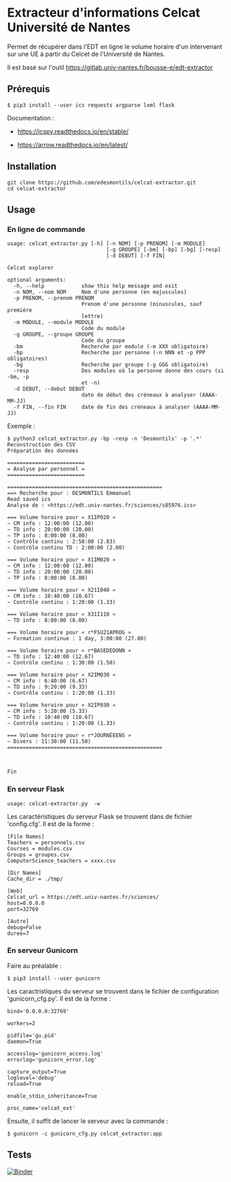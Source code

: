 # Extracteur d'informations Celcat Université de Nantes

Permet de récupérer dans l'EDT en ligne le volume horaire d'un intervenant sur une UE à partir du Celcet de l'Université de Nantes.

Il est basé sur l'outil https://gitlab.univ-nantes.fr/bousse-e/edt-extractor 


## Prérequis

```
$ pip3 install --user ics requests argparse lxml flask
```

Documentation :

  * https://icspy.readthedocs.io/en/stable/
  
  * https://arrow.readthedocs.io/en/latest/

## Installation 

```
git clone https://github.com/edesmontils/celcat-extractor.git
cd celcat-extractor
```

## Usage

### En ligne de commande

```
usage: celcat_extractor.py [-h] [-n NOM] [-p PRENOM] [-m MODULE]
                                [-g GROUPE] [-bm] [-bp] [-bg] [-resp]
                                [-d DEBUT] [-f FIN]

Celcat explorer

optional arguments:
  -h, --help            show this help message and exit
  -n NOM, --nom NOM     Nom d'une personne (en majuscules)
  -p PRENOM, --prenom PRENOM
                        Prenom d'une personne (minuscules, sauf première
                        lettre)
  -m MODULE, --module MODULE
                        Code du module
  -g GROUPE, --groupe GROUPE
                        Code du groupe
  -bm                   Recherche par module (-m XXX obligatoire)
  -bp                   Recherche par personne (-n NNN et -p PPP obligatoires)
  -bg                   Recherche par groupe (-g GGG obligatoire)
  -resp                 Des modules où la personne donne des cours (si -bm, -p
                        et -n)
  -d DEBUT, --debut DEBUT
                        date de début des créneaux à analyser (AAAA-MM-JJ)
  -f FIN, --fin FIN     date de fin des créneaux à analyser (AAAA-MM-JJ)
```

Exemple :
```
$ python3 celcat_extractor.py -bp -resp -n 'Desmontils' -p '.*'    
Reconstruction des CSV
Préparation des données

=========================
= Analyse par personnel =
=========================

==================================================
==> Recherche pour : DESMONTILS Emmanuel
Read saved ics
Analyse de : <https://edt.univ-nantes.fr/sciences/s85976.ics>

=== Volume horaire pour « X1IP020 »
− CM info : 12:00:00 (12.00)
− TD info : 20:00:00 (20.00)
− TP info : 8:00:00 (8.00)
− Contrôle continu : 2:50:00 (2.83)
− Contrôle continu TD : 2:00:00 (2.00)

=== Volume horaire pour « X1IM020 »
− CM info : 12:00:00 (12.00)
− TD info : 20:00:00 (20.00)
− TP info : 8:00:00 (8.00)

=== Volume horaire pour « X21I040 »
− CM info : 10:40:00 (10.67)
− Contrôle continu : 1:20:00 (1.33)

=== Volume horaire pour « X31I110 »
− TD info : 8:00:00 (8.00)

=== Volume horaire pour « r*FSU21APROG »
− Formation continue : 1 day, 3:00:00 (27.00)

=== Volume horaire pour « r*BASEDEDONN »
− TD info : 12:40:00 (12.67)
− Contrôle continu : 1:30:00 (1.50)

=== Volume horaire pour « X2IM030 »
− CM info : 6:40:00 (6.67)
− TD info : 9:20:00 (9.33)
− Contrôle continu : 1:20:00 (1.33)

=== Volume horaire pour « X2IP030 »
− CM info : 5:20:00 (5.33)
− TD info : 10:40:00 (10.67)
− Contrôle continu : 1:20:00 (1.33)

=== Volume horaire pour « r*JOURNÉEENS »
− Divers : 11:30:00 (11.50)
==================================================



Fin
```

### En serveur Flask


```
usage: celcat-extractor.py  -w
```

Les caractéristiques du serveur Flask se trouvent dans de fichier 'config.cfg'. Il est de la forme :
```
[File Names]
Teachers = personnels.csv
Courses = modules.csv
Groups = groupes.csv
ComputerScience_teachers = xxxx.csv

[Dir Names]
Cache_dir = ./tmp/

[Web]
Celcat_url = https://edt.univ-nantes.fr/sciences/
host=0.0.0.0
port=32769

[Autre]
debug=False
duree=7
```

### En serveur Gunicorn

Faire au préalable :
```
$ pip3 install --user gunicorn
```

Les caractristiques du serveur se trouvent dans le fichier de configuration 'gunicorn_cfg.py'. Il est de la forme :
```
bind='0.0.0.0:32769'

workers=2

pidfile='gu.pid'
daemon=True

accesslog='gunicorn_access.log'
errorlog='gunicorn_error.log'

capture_output=True
loglevel='debug'
reload=True

enable_stdio_inheritance=True

proc_name='celcat_ext'
```

Ensuite, il suffit de lancer le serveur avec la commande :
```
$ gunicorn -c gunicorn_cfg.py celcat_extractor:app
```

## Tests

[![Binder](https://mybinder.org/badge_logo.svg)](https://mybinder.org/v2/gh/edesmontils/celcat-extractor.git/master)
